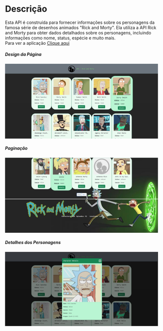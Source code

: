 <h1>Descrição</h1>
<p> 
    Esta API é construída para fornecer informações sobre os personagens da famosa série de desenhos animados "Rick and Morty". 
    Ela utiliza a API Rick and Morty para obter dados detalhados sobre os personagens, incluindo informações como nome, status, espécie e muito mais.
    <br />
    Para ver a aplicação <a href="https://www.w3schools.com](https://gevertonsoares.github.io/Front-RickAndMorty/)">Clique aqui </a> 
</p>
<h5>Design da Página</h5>
<img src="./assets/frontRickAndMorty-1.JPG" alt="">
<br />
<h5>Paginação</h5>
<img src="./assets/frontRickAndMorty-2.JPG" alt="">
<br />
<h5>Detalhes dos Personagens</h5>
<img src="./assets/frontRickAndMorty-3.JPG" alt="">
